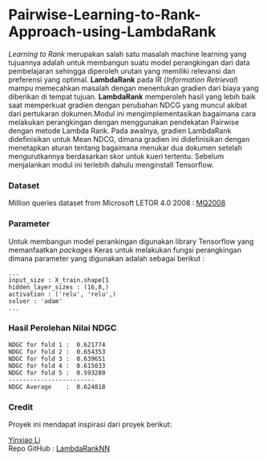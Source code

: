 # Pairwise-Learning-to-Rank-Approach-using-LambdaRank
_Learning to Rank_ merupakan salah satu masalah machine learning yang tujuannya adalah untuk membangun suatu model perangkingan dari data pembelajaran sehingga diperoleh urutan yang memiliki relevansi dan preferensi yang optimal. **LambdaRank** pada IR (_Information Retrieval_) mampu memecahkan masalah dengan menentukan gradien dari biaya yang diberikan di tempat tujuan. **LambdaRank** memperoleh hasil yang lebih baik saat memperkuat gradien dengan perubahan NDCG yang muncul akibat dari pertukaran dokumen.Modul ini mengimplementasikan bagaimana cara melakukan perangkingan dengan menggunakan pendekatan Pairwise dengan metode Lambda Rank. Pada awalnya, gradien LambdaRank didefinisikan untuk Mean NDCG, dimana gradien ini didefinisikan dengan menetapkan aturan tentang bagaimana menukar dua dokumen setelah mengurutkannya berdasarkan skor untuk kueri tertentu. Sebelum menjalankan modul ini terlebih dahulu menginstall Tensorflow.

### Dataset
Million queries dataset from Microsoft LETOR 4.0 2008 :
[MQ2008](https://www.microsoft.com/en-us/research/project/letor-learning-rank-information-retrieval/#!letor-4-0)

### Parameter
Untuk membangun model perankingan digunakan library Tensorflow yang memanfaatkan _packages_ Keras untuk melakukan fungsi perangkingan dimana parameter yang digunakan adalah sebagai berikut :
```
...
input_size : X_train.shape[1
hidden_layer_sizes : (16,8,)
activation : ('relu', 'relu',)
solver : 'adam'
...
```

### Hasil Perolehan Nilai NDGC
```
NDGC for fold 1 :  0.621774
NDGC for fold 2 :  0.654353
NDGC for fold 3 :  0.639651
NDGC for fold 4 :  0.615033
NDGC for fold 5 :  0.593280
------------------------
NDGC Average    :  0.624818
```


### Credit
Proyek ini mendapat inspirasi dari proyek berikut:

[Yinxiao Li](https://github.com/liyinxiao)<br />
Repo GitHub : [LambdaRankNN](https://github.com/liyinxiao/LambdaRankNN)
